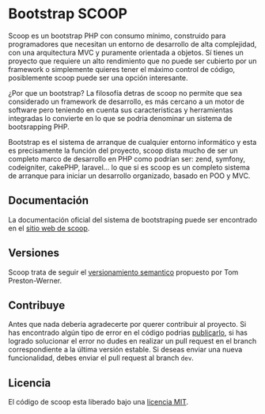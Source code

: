 Bootstrap SCOOP
===============
Scoop es un bootstrap PHP con consumo mínimo, construido para programadores que necesitan un entorno de desarrollo de alta complejidad, con una arquitectura MVC y puramente orientada a objetos. Sí tienes un proyecto que requiere un alto rendimiento que no puede ser cubierto por un framework o simplemente quieres tener el máximo control de código, posiblemente scoop puede ser una opción interesante.

¿Por que un bootstrap? La filosofía detras de scoop no permite que sea considerado un framework de desarrollo, es más cercano a un motor de software pero teniendo en cuenta sus caracteristicas y herramientas integradas lo convierte en lo que se podria denominar un sistema de bootsrapping PHP.

Bootstrap es el sistema de arranque de cualquier entorno informático y esta es precisamente la función del proyecto, scoop dista mucho de ser un completo marco de desarrollo en PHP como podrían ser: zend, symfony, codeigniter, cakePHP, laravel... lo que si es scoop es un completo sistema de arranque para iniciar un desarrollo organizado, basado en POO y MVC.

Documentación
-------------
La documentación oficial del sistema de bootstraping puede ser encontrado en el [sitio web de scoop](http://getscoop.org/docs/).

Versiones
---------
Scoop trata de seguir el [versionamiento semantico](http://semver.org/lang/es/) propuesto por Tom Preston-Werner.

Contribuye
----------
Antes que nada deberia agradecerte por querer contribuir al proyecto. Si has encontrado algún tipo de error en el código podrias [publicarlo](https://github.com/mirdware/scoop/issues), si has logrado solucionar el error no dudes en realizar un pull request en el branch correspondiente a la última versión estable. Si deseas enviar una nueva funcionalidad, debes enviar el pull request al branch `dev`.

Licencia
--------
El código de scoop esta liberado bajo una [licencia MIT](https://opensource.org/licenses/MIT).
